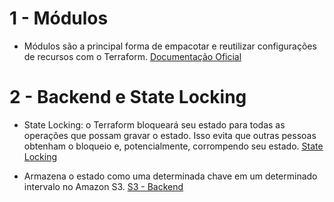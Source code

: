 # 1 - Módulos
- Módulos são a principal forma de empacotar e reutilizar configurações de recursos com o Terraform.
[Documentação Oficial](https://www.terraform.io/docs/language/modules/index.html)

# 2 - Backend e State Locking

- State Locking: o Terraform bloqueará seu estado para todas as operações que possam gravar o estado. Isso evita que outras pessoas obtenham o bloqueio e, potencialmente, corrompendo seu estado. [State Locking](https://www.terraform.io/docs/language/state/locking.html)

- Armazena o estado como uma determinada chave em um determinado intervalo no Amazon S3. [S3 - Backend](https://www.terraform.io/docs/language/settings/backends/s3.html)

